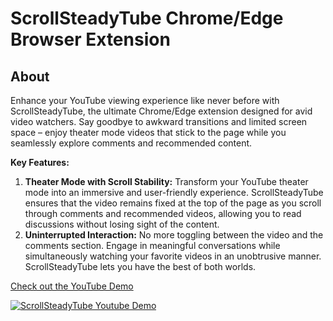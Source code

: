 # ScrollSteadyTube Chrome/Edge Browser Extension

## About

Enhance your YouTube viewing experience like never before with ScrollSteadyTube, the ultimate Chrome/Edge extension designed for avid video watchers. Say goodbye to awkward transitions and limited screen space – enjoy theater mode videos that stick to the page while you seamlessly explore comments and recommended content.

**Key Features:**

1. **Theater Mode with Scroll Stability:** Transform your YouTube theater mode into an immersive and user-friendly experience. ScrollSteadyTube ensures that the video remains fixed at the top of the page as you scroll through comments and recommended videos, allowing you to read discussions without losing sight of the content.
2. **Uninterrupted Interaction:** No more toggling between the video and the comments section. Engage in meaningful conversations while simultaneously watching your favorite videos in an unobtrusive manner. ScrollSteadyTube lets you have the best of both worlds.

[Check out the YouTube Demo](https://www.youtube.com/watch?v=0DHahfeyax0)

[![ScrollSteadyTube Youtube Demo](https://img.youtube.com/vi/j05tnZj9SGc/0.jpg)](hhttps://www.youtube.com/watch?v=j05tnZj9SGc)
